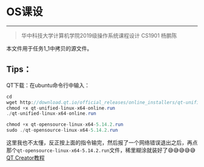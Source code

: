 # OS课设
***
> 华中科技大学计算机学院2019级操作系统课程设计
> CS1901   杨鹏陈

本文件用于任务1_1中拷贝的源文件。

## Tips：

QT下载：在ubuntu命令行中输入：

```java
cd
wget http://download.qt.io/official_releases/online_installers/qt-unified-linux-x64-online.run
chmod +x qt-unified-linux-x64-online.run
./qt-unified-linux-x64-online.run

chmod +x qt-opensource-linux-x64-5.14.2.run
sudo ./qt-opensource-linux-x64-5.14.2.run
```

这里我也不太懂，反正按上面的指令输完，然后报了一个网络错误退出之后，再点那个`qt-opensource-linux-x64-5.14.2.run`文件，稀里糊涂就装好了:sweat_smile::sweat_smile::sweat_smile::sweat_smile::sweat_smile:
[QT Creator教程](http://c.biancheng.net/view/3886.html)
